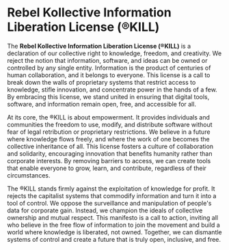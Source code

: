 # Rebel Kollective Information Liberation License (®KILL)
The **Rebel Kollective Information Liberation License (®KILL)** is a declaration of our collective right to knowledge, freedom, and creativity. We reject the notion that information, software, and ideas can be owned or controlled by any single entity. Information is the product of centuries of human collaboration, and it belongs to everyone. This license is a call to break down the walls of proprietary systems that restrict access to knowledge, stifle innovation, and concentrate power in the hands of a few. By embracing this license, we stand united in ensuring that digital tools, software, and information remain open, free, and accessible for all.

At its core, the ®KILL is about empowerment. It provides individuals and communities the freedom to use, modify, and distribute software without fear of legal retribution or proprietary restrictions. We believe in a future where knowledge flows freely, and where the work of one becomes the collective inheritance of all. This license fosters a culture of collaboration and solidarity, encouraging innovation that benefits humanity rather than corporate interests. By removing barriers to access, we can create tools that enable everyone to grow, learn, and contribute, regardless of their circumstances.

The ®KILL stands firmly against the exploitation of knowledge for profit. It rejects the capitalist systems that commodify information and turn it into a tool of control. We oppose the surveillance and manipulation of people's data for corporate gain. Instead, we champion the ideals of collective ownership and mutual respect. This manifesto is a call to action, inviting all who believe in the free flow of information to join the movement and build a world where knowledge is liberated, not owned. Together, we can dismantle systems of control and create a future that is truly open, inclusive, and free.
